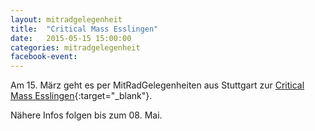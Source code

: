 ```yaml
---
layout: mitradgelegenheit
title:  "Critical Mass Esslingen"
date:   2015-05-15 15:00:00
categories: mitradgelegenheit
facebook-event: 
---
```


Am 15.&nbsp;März geht es per MitRadGelegenheiten aus Stuttgart zur [Critical Mass Esslingen][CM-Esslingen]{:target="_blank"}.

Nähere Infos folgen bis zum 08. Mai.




[CM-Esslingen]: https://criticalmassesslingen.wordpress.com/

